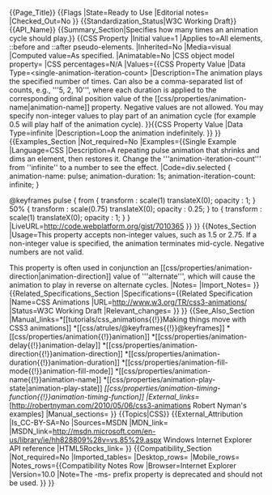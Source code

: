 {{Page_Title}}
{{Flags
|State=Ready to Use
|Editorial notes=
|Checked_Out=No
}}
{{Standardization_Status|W3C Working Draft}}
{{API_Name}}
{{Summary_Section|Specifies how many times an animation cycle should play.}}
{{CSS Property
|Initial value=1
|Applies to=All elements, &#58;&#58;before and &#58;&#58;after pseudo-elements.
|Inherited=No
|Media=visual
|Computed value=As specified.
|Animatable=No
|CSS object model property=
|CSS percentages=N/A
|Values={{CSS Property Value
|Data Type=&#60;single-animation-iteration-count&#62;
|Description=The animation plays the specified number of times. Can also be a comma-separated list of counts, e.g., '''5, 2, 10''', where each duration is applied to the corresponding ordinal position value of the [[css/properties/animation-name|animation-name]] property. Negative values are not allowed. You may specify non-integer values to play part of an animation cycle (for example 0.5 will play half of the animation cycle).
}}{{CSS Property Value
|Data Type=infinite
|Description=Loop the animation indefinitely.
}}
}}
{{Examples_Section
|Not_required=No
|Examples={{Single Example
|Language=CSS
|Description=A repeating pulse animation that shrinks and dims an element, then restores it. Change the '''animation-iteration-count''' from ''infinite'' to a number to see the effect.
|Code=div.selected {
    animation-name: pulse;
    animation-duration: 1s;
    animation-iteration-count: infinite;
}

@keyframes pulse {
    from {
        transform : scale(1) translateX(0);
        opacity : 1;
    }
    50% {
        transform : scale(0.75) translateX(0);
        opacity : 0.25;
    }
    to {
        transform : scale(1) translateX(0);
        opacity : 1;
    }
}
|LiveURL=http://code.webplatform.org/gist/7010365
}}
}}
{{Notes_Section
|Usage=This property accepts non-integer values, such as 1.5 or 2.75. If a non-integer value is specified, the animation terminates mid-cycle. Negative numbers are not valid.

This property is often used in conjunction an [[css/properties/animation-direction|animation-direction]] value of '''alternate''', which will cause the animation to play in reverse on alternate cycles.
|Notes=
|Import_Notes=
}}
{{Related_Specifications_Section
|Specifications={{Related Specification
|Name=CSS Animations
|URL=http://www.w3.org/TR/css3-animations/
|Status=W3C Working Draft
|Relevant_changes=
}}
}}
{{See_Also_Section
|Manual_links=*[[tutorials/css_animations{{!}}Making things move with CSS3 animations]]
*[[css/atrules/@keyframes{{!}}@keyframes]]
*[[css/properties/animation{{!}}animation]]
*[[css/properties/animation-delay{{!}}animation-delay]]
*[[css/properties/animation-direction{{!}}animation-direction]]
*[[css/properties/animation-duration{{!}}animation-duration]]
*[[css/properties/animation-fill-mode{{!}}animation-fill-mode]]
*[[css/properties/animation-name{{!}}animation-name]]
*[[css/properties/animation-play-state|animation-play-state]]
*[[css/properties/animation-timing-function{{!}}animation-timing-function]]
|External_links=*[http://robertnyman.com/2010/05/06/css3-animations Robert Nyman's examples]
|Manual_sections=
}}
{{Topics|CSS}}
{{External_Attribution
|Is_CC-BY-SA=No
|Sources=MSDN
|MDN_link=
|MSDN_link=http://msdn.microsoft.com/en-us/library/ie/hh828809%28v=vs.85%29.aspx Windows Internet Explorer API reference
|HTML5Rocks_link=
}}
{{Compatibility_Section
|Not_required=No
|Imported_tables=
|Desktop_rows=
|Mobile_rows=
|Notes_rows={{Compatibility Notes Row
|Browser=Internet Explorer
|Version=10.0
|Note=The -ms- prefix property is deprecated and should not be used.
}}
}}